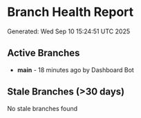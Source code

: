 # Branch Health Report
Generated: Wed Sep 10 15:24:51 UTC 2025

## Active Branches
- **main** - 18 minutes ago by Dashboard Bot

## Stale Branches (>30 days)
No stale branches found
